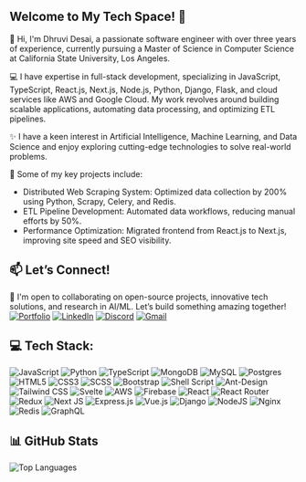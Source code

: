 ## Welcome to My Tech Space! 🚀 

👋 Hi, I'm Dhruvi Desai, a passionate software engineer with over three years of experience, currently pursuing a Master of Science in Computer Science at California State University, Los Angeles.

💻 I have expertise in full-stack development, specializing in JavaScript, TypeScript, React.js, Next.js, Node.js, Python, Django, Flask, and cloud services like AWS and Google Cloud. My work revolves around building scalable applications, automating data processing, and optimizing ETL pipelines.

✨ I have a keen interest in Artificial Intelligence, Machine Learning, and Data Science and enjoy exploring cutting-edge technologies to solve real-world problems.

🚀 Some of my key projects include:
- Distributed Web Scraping System: Optimized data collection by 200% using Python, Scrapy, Celery, and Redis.
- ETL Pipeline Development: Automated data workflows, reducing manual efforts by 50%.
- Performance Optimization: Migrated frontend from React.js to Next.js, improving site speed and SEO visibility.

## 📫 Let’s Connect!
🌱 I'm open to collaborating on open-source projects, innovative tech solutions, and research in AI/ML. Let’s build something amazing together!
<br/>
[![Portfolio](https://img.shields.io/badge/Portfolio-🔗-%2312100E.svg?style=flat)](https://dhruvi-desai.netlify.app/)
[![LinkedIn](https://img.shields.io/badge/LinkedIn-%230077B5.svg?logo=linkedin&logoColor=white)](https://www.linkedin.com/in/dhruvi-desai-2b16021ab/)
[![Discord](https://img.shields.io/badge/Discord-%237289DA.svg?logo=discord&logoColor=white)](https://discordapp.com/users/dhruvi_desai)
[![Gmail](https://img.shields.io/badge/Gmail-D14836?style=flat&logo=gmail&logoColor=white)](mailto:dhruvidesai4402@gmail.com)
<!-- [![Medium](https://img.shields.io/badge/Medium-12100E?logo=medium&logoColor=white)]() -->

## 💻 Tech Stack:
![JavaScript](https://img.shields.io/badge/javascript-%23323330.svg?style=for-the-badge&logo=javascript&logoColor=%23F7DF1E)
![Python](https://img.shields.io/badge/python-3670A0?style=for-the-badge&logo=python&logoColor=ffdd54) 
![TypeScript](https://img.shields.io/badge/typescript-%23007ACC.svg?style=for-the-badge&logo=typescript&logoColor=white)
![MongoDB](https://img.shields.io/badge/MongoDB-%234ea94b.svg?style=for-the-badge&logo=mongodb&logoColor=white)
![MySQL](https://img.shields.io/badge/mysql-%2300000f.svg?style=for-the-badge&logo=mysql&logoColor=white)
![Postgres](https://img.shields.io/badge/postgres-%23316192.svg?style=for-the-badge&logo=postgresql&logoColor=white)
![HTML5](https://img.shields.io/badge/html5-%23E34F26.svg?style=for-the-badge&logo=html5&logoColor=white) 
![CSS3](https://img.shields.io/badge/css3-%231572B6.svg?style=for-the-badge&logo=css3&logoColor=white)
![SCSS](https://img.shields.io/badge/SCSS-hotpink.svg?style=for-the-badge&logo=SASS&logoColor=white)
![Bootstrap](https://img.shields.io/badge/bootstrap-%23563D7C.svg?style=for-the-badge&logo=bootstrap&logoColor=white) 
![Shell Script](https://img.shields.io/badge/shell_script-%23121011.svg?style=for-the-badge&logo=gnu-bash&logoColor=white) 
![Ant-Design](https://img.shields.io/badge/-AntDesign-%230170FE?style=for-the-badge&logo=ant-design&logoColor=white)
![Tailwind CSS](https://img.shields.io/badge/tailwindcss-%2338B2AC.svg?style=for-the-badge&logo=tailwind-css&logoColor=white)
![Svelte](https://img.shields.io/badge/svelte-%23FF3E00.svg?style=for-the-badge&logo=svelte&logoColor=white)
![AWS](https://img.shields.io/badge/AWS-%23FF9900.svg?style=for-the-badge&logo=amazon-aws&logoColor=white)
![Firebase](https://img.shields.io/badge/firebase-%23039BE5.svg?style=for-the-badge&logo=firebase) 
![React](https://img.shields.io/badge/react-%2320232a.svg?style=for-the-badge&logo=react&logoColor=%2361DAFB)
![React Router](https://img.shields.io/badge/React_Router-CA4245?style=for-the-badge&logo=react-router&logoColor=white) 
![Redux](https://img.shields.io/badge/redux-%23593d88.svg?style=for-the-badge&logo=redux&logoColor=white)
![Next JS](https://img.shields.io/badge/Next.js-000000?style=for-the-badge&logo=nextdotjs&logoColor=white)
![Express.js](https://img.shields.io/badge/express.js-%23404d59.svg?style=for-the-badge&logo=express&logoColor=%2361DAFB)
![Vue.js](https://img.shields.io/badge/vuejs-%2335495e.svg?style=for-the-badge&logo=vuedotjs&logoColor=%234FC08D) 
![Django](https://img.shields.io/badge/django-%23092E20.svg?style=for-the-badge&logo=django&logoColor=white) 
![NodeJS](https://img.shields.io/badge/node.js-6DA55F?style=for-the-badge&logo=node.js&logoColor=white) 
![Nginx](https://img.shields.io/badge/nginx-%23009639.svg?style=for-the-badge&logo=nginx&logoColor=white)
![Redis](https://img.shields.io/badge/redis-%23DD0031.svg?style=for-the-badge&logo=redis&logoColor=white)
![GraphQL](https://img.shields.io/badge/-GraphQL-E10098?style=for-the-badge&logo=graphql&logoColor=white)

## 📊 GitHub Stats

![Top Languages](https://github-readme-stats.vercel.app/api/top-langs/?username=DhruviDesai04&theme=dark&hide_border=false&include_all_commits=true&count_private=true&layout=compact)
